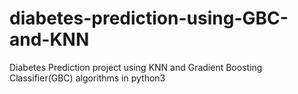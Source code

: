 # diabetes-prediction-using-GBC-and-KNN
Diabetes Prediction project using KNN and Gradient Boosting Classifier(GBC) algorithms in python3
